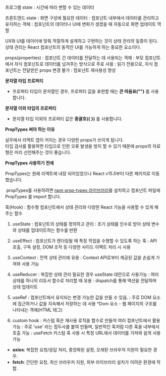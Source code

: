 프로그램 state
: 시간에 따라 변할 수 있는 데이터

프론트엔드 state
: 화면 구성에 필요한 데이터
: 컴포넌트 내부에서 데이터를 관리하고 유지하는 객체
: 컴포넌트의 데이터나 UI에 변화가 생겼을 때 자동으로 화면 업데이트 역할

UX와 UI를 데이터에 맞춰 적절하게 설계하고 구현하는 것이 상태 관리의 일종이 된다.
상태 관리는 React 컴포넌트의 동적인 UI를 가능하게 하는 중요한 요소이다.

props(properties) 
: 컴포넌트 간 데이터를 전달하는 데 사용되는 객체
: 부모 컴포넌트에서 자식 컴포넌트로 데이터를 넘겨주는 방식으로 주로 사용
: 읽기 전용으로, 자식 컴포넌트는 전달받은 props 변경 불가
: 컴포넌트 재사용성 향상

**문자열 타입 프로퍼티** 
- 프로퍼티 타입이 문자열인 경우, 프로퍼티 값을 표현할 때는 **큰 따옴표("")** 를 사용합니다. 

**문자열 이외 타입의 프로퍼티** 
- 문자열 타입 이외의 프로퍼티 값은 **중괄호({ })** 를 사용합니다. 

**PropTypes  써야 하는 이유**  

실무에서 리액트 앱이 커지는 경우 다양한 props가 쓰이게 됩니다.   
 타입 검사를 활용하면 타입으로 인한 오류 발생을 방지 할 수 있기 때문에 props의 자료형은 미리 선언해주는 것이 좋습니다. 

**PropTypes 사용하기 전에**

PropTypes는 원래 리액트에 내장 되어있었으나 React v15.5부터 다른 패키지로 이동했습니다.

 propTypes를 사용하려면 [npm prop-types 라이브러리](https://www.npmjs.com/package/prop-types)를 설치하고 컴포넌트 파일에 PropTypes 를 import 합니다. 


훅(Hook)
: 함수형 컴포넌트에서 상태 관리와 다양한 React 기능을 사용할 수 있게 해주는 함수

1. useState
   : 컴포넌트의 상태를 정의하고 관리
   : 초기 상태를 인수로 받아 상태 변수와 상태를 업데이트하는 함수를 반환

2. useEffect
   : 컴포넌트가 렌더링될 때 특정 작업을 수행할 수 있도록 하는 훅
   : API 호출, 구독 설정, DOM 조작 등 다양한 사이드 이펙트 처리 시 사용

3. useContext
   : 전역 상태 관리에 유용
   : Context API로부터 제공된 값을 손쉽게 가져와 사용 가능

4. useReducer
   : 복잡한 상태 관리 필요한 경우 useState 대안으로 사용가능
   : 여러 상태를 하나의 리듀서 함수로 처리할 때 유용
   : dispatch를 통해 액션을 전달하며 상태 업데이트

5. useRef
   : 컴포넌트에서 유지되는 변경 가능한 값을 만들 수 있음.
   : 주로 DOM 요소에 접근하거나 값을 지속해서 저장하는 데 사용
   *Dom 요소 - 웹 페이지의 구조를 나타내는 객체(HTML 태그)

6. custom hook
   : 커스텀 혹은 재사용 로직을 함수로 만들어 여러 컴포넌트에서 활용 가능
   : 주로 'use' 라는 접두사를 붙여 만들며, 일반적인 훅처럼 다른 훅을 내부에서 호출 가능
   : useFetch 커스텀 훅 사용 시 특정 URL에서 데이터를 가져와 쉽게 사용 가능
   

- **axios**: 복잡한 요청/응답 처리, 중앙화된 설정, 오래된 브라우저 지원이 필요한 경우.
- **fetch**: 간단한 요청, 최신 브라우저 지원, 외부 라이브러리 설치가 어려운 환경에 적합.